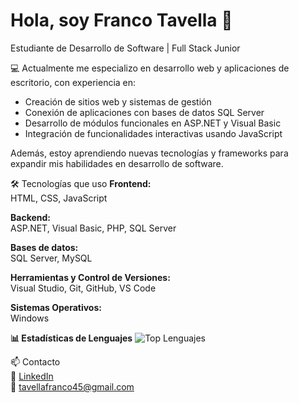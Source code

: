 # Hola, soy Franco Tavella 👋
Estudiante de Desarrollo de Software | Full Stack Junior

💻 Actualmente me especializo en desarrollo web y aplicaciones de escritorio, con experiencia en:

- Creación de sitios web y sistemas de gestión
- Conexión de aplicaciones con bases de datos SQL Server
- Desarrollo de módulos funcionales en ASP.NET y Visual Basic
- Integración de funcionalidades interactivas usando JavaScript

Además, estoy aprendiendo nuevas tecnologías y frameworks para expandir mis habilidades en desarrollo de software.

🛠️ Tecnologías que uso
**Frontend:**  
HTML, CSS, JavaScript

**Backend:**  
ASP.NET, Visual Basic, PHP, SQL Server

**Bases de datos:**  
SQL Server, MySQL

**Herramientas y Control de Versiones:**  
Visual Studio, Git, GitHub, VS Code

**Sistemas Operativos:**  
Windows

**📊 Estadísticas de Lenguajes**
![Top Lenguajes](https://github-readme-stats.vercel.app/api/top-langs/?username=tavella05&layout=compact&langs_count=10&theme=dark)


📫 Contacto  
💼 [LinkedIn](https://www.linkedin.com/in/franco-tavella-9662b8366/)  
📧 tavellafranco45@gmail.com


<!--
**tavella05/tavella05** is a ✨ _special_ ✨ repository because its `README.md` (this file) appears on your GitHub profile.

Here are some ideas to get you started:

- 🔭 I’m currently working on ...
- 🌱 I’m currently learning ...
- 👯 I’m looking to collaborate on ...
- 🤔 I’m looking for help with ...
- 💬 Ask me about ...
- 📫 How to reach me: ...
- 😄 Pronouns: ...
- ⚡ Fun fact: ...
-->
